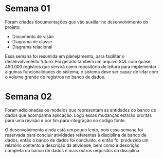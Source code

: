 # Semana 01
Foram criadas documentações que vão auxiliar no desenvolvimento do projeto:
- Documento de visão
- Diagrama de classe
- Diagrama relacional

Essa semana foi resumida em planejamento, para facilitar o desenvolvimento futuro.
Foi gerado também um arquivo SQL com quase 450.000 registros que servirá como repositório de leitura para implementar algumas funcionalidades do sistema; o sistema deve ser capaz de lidar com o volume grande de registros no banco de dados.

# Semana 02
Foram adicionadas os modelos que representam as entidades do banco de dados que acompanha aplicação. Logo essas mudanças estarão prontas para uma revisão e por fim para integração no codigo fonte.

O desenvolvimento ainda está um pouco lento, pois essa semana foi reservada para concluir atividades referentes à disciplina de banco de dados, então o banco de dados foi concluido, e então foi produzido um relatório contento a descrição da atividade, bem como a descrição completa do banco de dados e mais outros requisitos da disciplina.
